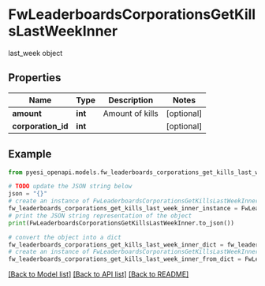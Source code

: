 # FwLeaderboardsCorporationsGetKillsLastWeekInner

last_week object

## Properties

Name | Type | Description | Notes
------------ | ------------- | ------------- | -------------
**amount** | **int** | Amount of kills | [optional] 
**corporation_id** | **int** |  | [optional] 

## Example

```python
from pyesi_openapi.models.fw_leaderboards_corporations_get_kills_last_week_inner import FwLeaderboardsCorporationsGetKillsLastWeekInner

# TODO update the JSON string below
json = "{}"
# create an instance of FwLeaderboardsCorporationsGetKillsLastWeekInner from a JSON string
fw_leaderboards_corporations_get_kills_last_week_inner_instance = FwLeaderboardsCorporationsGetKillsLastWeekInner.from_json(json)
# print the JSON string representation of the object
print(FwLeaderboardsCorporationsGetKillsLastWeekInner.to_json())

# convert the object into a dict
fw_leaderboards_corporations_get_kills_last_week_inner_dict = fw_leaderboards_corporations_get_kills_last_week_inner_instance.to_dict()
# create an instance of FwLeaderboardsCorporationsGetKillsLastWeekInner from a dict
fw_leaderboards_corporations_get_kills_last_week_inner_from_dict = FwLeaderboardsCorporationsGetKillsLastWeekInner.from_dict(fw_leaderboards_corporations_get_kills_last_week_inner_dict)
```
[[Back to Model list]](../README.md#documentation-for-models) [[Back to API list]](../README.md#documentation-for-api-endpoints) [[Back to README]](../README.md)


